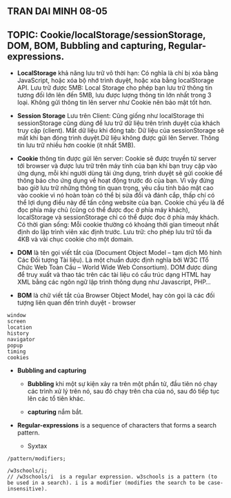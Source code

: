 ## TRAN DAI MINH 08-05

## TOPIC: Cookie/localStorage/sessionStorage, DOM, BOM, Bubbling and capturing, Regular-expressions.

- **LocalStorage** khả năng lưu trữ vô thời hạn: Có nghĩa là chỉ bị xóa bằng JavaScript, hoặc xóa bộ nhớ trình duyệt, hoặc xóa bằng localStorage API. Lưu trữ được 5MB: Local Storage cho phép bạn lưu trữ thông tin tương đối lớn lên đến 5MB, lưu được lượng thông tin lớn nhất trong 3 loại. Không gửi thông tin lên server như Cookie nên bảo mật tốt hơn.

- **Session Storage** Lưu trên Client: Cũng giống như localStorage thì sessionStorage cũng dùng để lưu trữ dữ liệu trên trình duyệt của khách truy cập (client). Mất dữ liệu khi đóng tab: Dữ liệu của sessionStorage sẽ mất khi bạn đóng trình duyệt.Dữ liệu không được gửi lên Server. Thông tin lưu trữ nhiều hơn cookie (ít nhất 5MB).

- **Cookie** thông tin được gửi lên server: Cookie sẽ được truyền từ server tới browser và được lưu trữ trên máy tính của bạn khi bạn truy cập vào ứng dụng, mỗi khi người dùng tải ứng dụng, trình duyệt sẽ gửi cookie để thông báo cho ứng dụng về hoạt động trước đó của bạn. Vì vậy đừng bao giờ lưu trữ những thông tin quan trọng, yêu cầu tính bảo mật cao vào cookie vì nó hoàn toàn có thể bị sửa đổi và đánh cắp, thấp chí có thể lợi dụng điều này để tấn công website của bạn. Cookie chủ yếu là để đọc phía máy chủ (cũng có thể được đọc ở phía máy khách), localStorage và sessionStorage chỉ có thể được đọc ở phía máy khách. Có thời gian sống: Mỗi cookie thường có khoảng thời gian timeout nhất định do lập trình viên xác định trước. Lưu trữ: cho phép lưu trữ tối đa 4KB và vài chục cookie cho một domain.

- **DOM** là tên gọi viết tắt của (Document Object Model – tạm dịch Mô hình Các Đối tượng Tài liệu). Là một chuẩn được định nghĩa bởi W3C (Tổ Chức Web Toàn Cầu – World Wide Web Consortium). DOM được dùng để truy xuất và thao tác trên các tài liệu có cấu trúc dạng HTML hay XML bằng các ngôn ngữ lập trình thông dụng như Javascript, PHP…

- **BOM** là chữ viết tắt của Browser Object Model, hay còn gọi là các đối tượng liên quan đến trình duyệt - browser

```
window
screen
location
history
navigator
popup
timing
cookies
```

- **Bubbling and capturing**

  - **Bubbling** khi một sự kiện xảy ra trên một phần tử, đầu tiên nó chạy các trình xử lý trên nó, sau đó chạy trên cha của nó, sau đó tiếp tục lên các tổ tiên khác.

  - **capturing** nắm bắt.

- **Regular-expressions** is a sequence of characters that forms a search pattern.

  - Syxtax

```
/pattern/modifiers;
```

```
/w3schools/i;
// /w3schools/i  is a regular expression. w3schools is a pattern (to be used in a search). i is a modifier (modifies the search to be case-insensitive).
```
